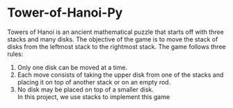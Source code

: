 # Tower-of-Hanoi-Py
Towers of Hanoi is an ancient mathematical puzzle that starts off with three stacks and many disks. The objective of the game is to move the stack of disks from the leftmost stack to the rightmost stack. The game follows three rules: 
1. Only one disk can be moved at a time.
2. Each move consists of taking the upper disk from one of the stacks and placing it on top of another stack or on an empty rod. 
3. No disk may be placed on top of a smaller disk.  
In this project, we use stacks to implement this game
